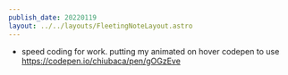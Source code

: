 ```yaml
---
publish_date: 20220119    
layout: ../../layouts/FleetingNoteLayout.astro
---
```

- speed coding for work. putting my animated on hover codepen to use https://codepen.io/chiubaca/pen/gOGzEve